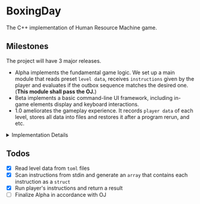 # BoxingDay

The C++ implementation of Human Resource Machine game.

## Milestones

The project will have 3 major releases.

- Alpha implements the fundamental game logic. We set up a main module that reads preset `level data`, receives `instructions` given by the player and evaluates if the outbox sequence matches the desired one. (**This module shall pass the OJ.**)
- Beta implements a basic command-line UI framework, including in-game elements display and keyboard interactions.
- 1.0 ameliorates the gameplay experience. It records `player data` of each level, stores all data into files and restores it after a program rerun, and etc.

<details>

<summary>Implementation Details</summary>

## Implementation Details

### Data Files

`level data` is built-in for the first four levels, and open to customization for other levels. It consists of a inbox number sequence, a desired outbox number sequence, level title, level number, level description, available instructions, and available tile amount.

`player data` records the steps and instructions taken when the player finishes a level. It's recorded and displayed in the menu.

Those two types of data are stored in separate `toml` files. By modifying the existing files or creating new ones, we can make changes to the levels.

### Game Interactions

Display module consists of `inbox`, `outbox`, `memory` (tiles), `instructions` (boxes), `register` (the agent) and the game menu.

Keyboard controls a virtual cursor over buttons and `instructions`, and triggers actions when receiving confirmative keys. ~The set-alias feature may also allow player to type in a string to rename the tiles.~

</details>

## Todos

- [x] Read level data from `toml` files
- [x] Scan instructions from stdin and generate an `array` that contains each instruction as a `struct`
- [x] Run player's instructions and return a result
- [ ] Finalize Alpha in accordance with OJ
